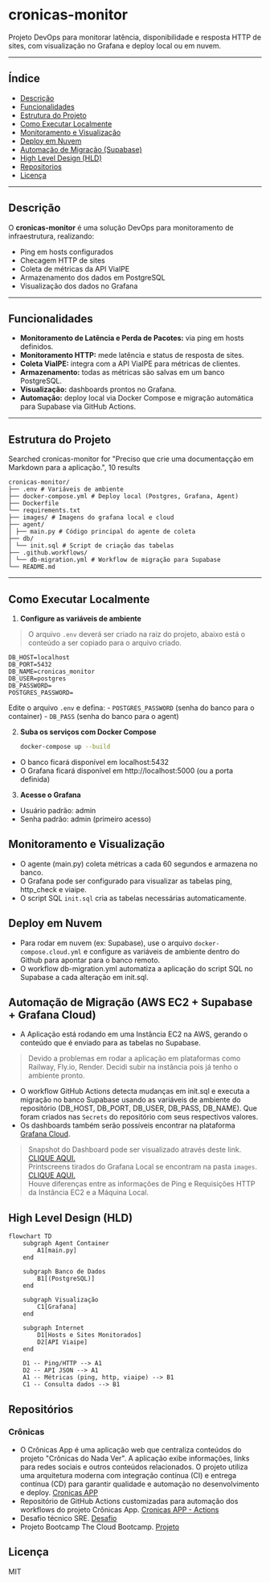 # cronicas-monitor

Projeto DevOps para monitorar latência, disponibilidade e resposta HTTP de sites, com visualização no Grafana e deploy local ou em nuvem.

---

## Índice

- [Descrição](#descrição)
- [Funcionalidades](#funcionalidades)
- [Estrutura do Projeto](#estrutura-do-projeto)
- [Como Executar Localmente](#como-executar-localmente)
- [Monitoramento e Visualização](#monitoramento-e-visualização)
- [Deploy em Nuvem](#deploy-em-nuvem)
- [Automação de Migração (Supabase)](#automação-de-migração-supabase)
- [High Level Design (HLD)](#high-level-design-hld)
- [Repositorios](#repositórios)
- [Licença](#licença)

---

## Descrição

O **cronicas-monitor** é uma solução DevOps para monitoramento de infraestrutura, realizando:
- Ping em hosts configurados
- Checagem HTTP de sites
- Coleta de métricas da API ViaIPE
- Armazenamento dos dados em PostgreSQL
- Visualização dos dados no Grafana

---

## Funcionalidades

- **Monitoramento de Latência e Perda de Pacotes:** via ping em hosts definidos.
- **Monitoramento HTTP:** mede latência e status de resposta de sites.
- **Coleta ViaIPE:** integra com a API ViaIPE para métricas de clientes.
- **Armazenamento:** todas as métricas são salvas em um banco PostgreSQL.
- **Visualização:** dashboards prontos no Grafana.
- **Automação:** deploy local via Docker Compose e migração automática para Supabase via GitHub Actions.

---

## Estrutura do Projeto


Searched cronicas-monitor for "Preciso que crie uma documentaçção em Markdown para a aplicação.", 10 results

```
cronicas-monitor/ 
├── .env # Variáveis de ambiente 
├── docker-compose.yml # Deploy local (Postgres, Grafana, Agent)
├── Dockerfile 
└── requirements.txt 
├── images/ # Imagens do grafana local e cloud
├── agent/ 
│ ├── main.py # Código principal do agente de coleta 
├── db/ 
│ └── init.sql # Script de criação das tabelas 
├── .github.workflows/ 
│ └── db-migration.yml # Workflow de migração para Supabase 
└── README.md
```

---

## Como Executar Localmente

1. **Configure as variáveis de ambiente**

> O arquivo `.env` deverá ser criado na raiz do projeto, abaixo está o conteúdo a ser copiado para o arquivo criado.
```
DB_HOST=localhost
DB_PORT=5432
DB_NAME=cronicas_monitor
DB_USER=postgres
DB_PASSWORD=
POSTGRES_PASSWORD=
```

   Edite o arquivo `.env` e defina:
    - `POSTGRES_PASSWORD` (senha do banco para o container)
    - `DB_PASS` (senha do banco para o agent)

2. **Suba os serviços com Docker Compose**

   ```sh
   docker-compose up --build
   ```

- O banco ficará disponível em localhost:5432
- O Grafana ficará disponível em http://localhost:5000 (ou a porta definida)

3. **Acesse o Grafana**

- Usuário padrão: admin
- Senha padrão: admin (primeiro acesso)

## Monitoramento e Visualização
- O agente (main.py) coleta métricas a cada 60 segundos e armazena no banco.
- O Grafana pode ser configurado para visualizar as tabelas ping, http_check e viaipe.
- O script SQL `init.sql` cria as tabelas necessárias automaticamente.

## Deploy em Nuvem
- Para rodar em nuvem (ex: Supabase), use o arquivo `docker-compose.cloud.yml` e configure as variáveis de ambiente dentro do Github para apontar para o banco remoto.
- O workflow db-migration.yml automatiza a aplicação do script SQL no Supabase a cada alteração em init.sql.

## Automação de Migração (AWS EC2 + Supabase + Grafana Cloud)
- A Aplicação está rodando em uma Instância EC2 na AWS, gerando o conteúdo que é enviado para as tabelas no Supabase.
> Devido a problemas em rodar a aplicação em plataformas como Railway, Fly.io, Render. Decidi subir na instância pois já tenho o ambiente pronto.
- O workflow GitHub Actions detecta mudanças em init.sql e executa a migração no banco Supabase usando as variáveis de ambiente do repositório (DB_HOST, DB_PORT, DB_USER, DB_PASS, DB_NAME). Que foram criados nas `Secrets` do repositório com seus respectivos valores.
- Os dashboards também serão possíveis encontrar na plataforma [Grafana Cloud](https://cronicasnv.grafana.net/).
> Snapshot do Dashboard pode ser visualizado através deste link. [CLIQUE AQUI.](https://cronicasnv.grafana.net/public-dashboards/26d2af2f4f4846528758c88ca2db600a) <br>
> Printscreens tirados do Grafana Local se encontram na pasta `images`. [CLIQUE AQUI.](./images) <br>
> Houve diferenças entre as informações de Ping e Requisições HTTP da Instância EC2 e a Máquina Local.


## High Level Design (HLD)

```mermaid
flowchart TD
    subgraph Agent Container
        A1[main.py]
    end

    subgraph Banco de Dados
        B1[(PostgreSQL)]
    end

    subgraph Visualização
        C1[Grafana]
    end

    subgraph Internet
        D1[Hosts e Sites Monitorados]
        D2[API Viaipe]
    end

    D1 -- Ping/HTTP --> A1
    D2 -- API JSON --> A1
    A1 -- Métricas (ping, http, viaipe) --> B1
    C1 -- Consulta dados --> B1
```

## Repositórios

### Crônicas
- O Crônicas App é uma aplicação web que centraliza conteúdos do projeto "Crônicas do Nada Ver". A aplicação exibe informações, links para redes sociais e outros conteúdos relacionados. O projeto utiliza uma arquitetura moderna com integração contínua (CI) e entrega contínua (CD) para garantir qualidade e automação no desenvolvimento e deploy. [Cronicas APP](https://github.com/masneto/cronicas-app)<br>
- Repositório de GitHub Actions customizadas para automação dos workflows do projeto Crônicas App. [Cronicas APP - Actions](https://github.com/masneto/cronicas-actions)<br>
- Desafio técnico SRE. [Desafio](https://github.com/masneto/sre-challenge-elo) <br>
- Projeto Bootcamp The Cloud Bootcamp. [Projeto](https://github.com/masneto/cloudmart) <br>

## Licença
MIT
